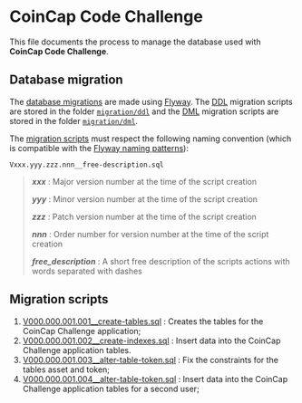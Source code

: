 # CoinCap Code Challenge

This file documents the process to manage the database used with **CoinCap Code Challenge**.

## Database migration

The [database migrations](https://en.wikipedia.org/wiki/Schema_migration) are made using
[Flyway](https://www.red-gate.com/products/flyway/).
The [DDL](https://en.wikipedia.org/wiki/Data_definition_language) migration scripts are stored
in the folder [`migration/ddl`](./migration/ddl) and the
[DML](https://en.wikipedia.org/wiki/Data_manipulation_language) migration scripts are stored
in the folder [`migration/dml`](./migration/dml).

The [migration scripts](https://documentation.red-gate.com/flyway/quickstart-how-flyway-works/why-database-migrations)
must respect the following naming convention (which is compatible with the
[Flyway naming patterns](https://www.red-gate.com/blog/database-devops/flyway-naming-patterns-matter)):

    Vxxx.yyy.zzz.nnn__free-description.sql

> ***xxx*** : Major version number at the time of the script creation
>
> ***yyy*** : Minor version number at the time of the script creation
>
> ***zzz*** : Patch version number at the time of the script creation
>
> ***nnn*** : Order number for version number at the time of the script creation
>
> ***free_description*** : A short free description of the scripts actions with words separated with dashes 

## Migration scripts

1. [V000.000.001.001__create-tables.sql](./migration/ddl/V000.000.001.001__create-tables.sql) : Creates the tables
   for the CoinCap Challenge application;
2. [V000.000.001.002__create-indexes.sql](./migration/dml/V000.000.001.002__insert-data.sql) : Insert data
   into the CoinCap Challenge application tables.
3. [V000.000.001.003__alter-table-token.sql](./migration/ddl/V000.000.001.003__alter-table-token.sql) : Fix the
   constraints for the tables asset and token;
4. [V000.000.001.004__alter-table-token.sql](./migration/dml/V000.000.001.004__update-table-token.sql) : Insert data
   into the CoinCap Challenge application tables for a second user;
